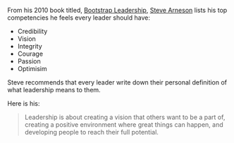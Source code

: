<!--
.. title: Steve Arneson on What Leadership Means to Him
.. slug: steve_arneson_leadership
.. date: 2019-04-02 06:25:00 UTC
.. tags: competencies, leadership
.. category:
.. link: 
.. description: Pulled from Steve's book - Bootstrap Leadership:  50 ways to break out, take charge, and move up.
.. type: text
-->

From his 2010 book titled, [Bootstrap Leadership](https://www.amazon.com/Bootstrap-Leadership-Ways-Break-Charge-ebook/dp/B00F9FL5VE/ref=sr_1_1?keywords=bootstrap+leadership&qid=1554226002&s=gateway&sr=8-1), [Steve Arneson](https://arnesonleadership.com/about) lists his top competencies he feels every leader should have:  

- Credibility   
- Vision   
- Integrity  
- Courage  
- Passion  
- Optimisim  

Steve recommends that every leader write down their personal definition of what leadership means to them.  

Here is his:
> Leadership is about creating a vision that others want to be a part of,
creating a positive environment where great things can happen, and
developing people to reach their full potential.
